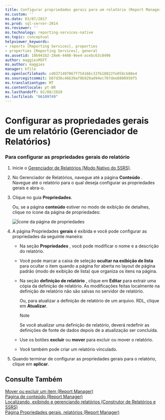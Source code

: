 ```yaml
---
title: Configurar propriedades gerais para um relatório (Report Manager) | Microsoft Docs
ms.custom: ''
ms.date: 03/07/2017
ms.prod: sql-server-2014
ms.reviewer: ''
ms.technology: reporting-services-native
ms.topic: conceptual
helpviewer_keywords:
- reports [Reporting Services], properties
- properties [Reporting Services], general
ms.assetid: 10b941b2-28e6-4408-9ee4-acebc63c8496
author: maggiesMSFT
ms.author: maggies
manager: kfile
ms.openlocfilehash: cd0371497067f754166c33fb18022fe058cb88e4
ms.sourcegitcommit: b87d36c46b39af8b929ad94ec707dee8800950f5
ms.translationtype: MT
ms.contentlocale: pt-BR
ms.lasthandoff: 02/08/2020
ms.locfileid: "66109749"
---
```

# <a name="configure-general-properties-for-a-report-report-manager"></a>Configurar as propriedades gerais de um relatório (Gerenciador de Relatórios)
    
### <a name="to-configure-general-report-properties"></a>Para configurar as propriedades gerais do relatório  
  
1.  Inicie o [Gerenciador de Relatórios &#40;Modo Nativo do SSRS&#41;](../../2014/reporting-services/report-manager-ssrs-native-mode.md).  
  
2.  No Gerenciador de Relatórios, navegue até a página **Conteúdo** . Navegue até o relatório para o qual deseja configurar as propriedades gerais e abra-o.  
  
3.  Clique no guia **Propriedades**.  
  
     Ou, se a página **conteúdo** estiver no modo de exibição de detalhes, clique no ícone da página de propriedades:  
  
     ![Ícone da página de propriedades](media/prop.gif "Ícone da página de propriedades")  
  
4.  A página Propriedades **gerais** é exibida e você pode configurar as propriedades da seguinte maneira:  
  
    -   Na seção **Propriedades** , você pode modificar o nome e a descrição do relatório.  
  
    -   Você pode marcar a caixa de seleção **ocultar na exibição de lista** para ocultar o item quando a página for aberta no layout de página padrão (modo de exibição de lista) que organiza os itens na página.  
  
    -   Na seção **definição de relatório** , clique em **Editar** para extrair uma cópia da definição de relatório. As modificações feitas localmente na definição de relatório não são salvas no servidor de relatório.  
  
         Ou, para atualizar a definição de relatório de um arquivo. RDL, clique em **Atualizar**.  
  
        > [!NOTE]  
        >  Se você atualizar uma definição de relatório, deverá redefinir as definições de fonte de dados depois de a atualização ser concluída.  
  
    -   Use os botões **excluir** ou **mover** para excluir ou mover o relatório.  
  
    -   Você também pode criar um relatório vinculado.  
  
5.  Quando terminar de configurar as propriedades gerais para o relatório, clique em **aplicar**.  
  
## <a name="see-also"></a>Consulte Também  
 [Mover ou excluir um item &#40;Report Manager&#41;](report-server/move-or-delete-an-item-report-manager.md)   
 [Página de conteúdo &#40;Report Manager&#41;](../../2014/reporting-services/contents-page-report-manager.md)   
 [Localizando, exibindo e gerenciando relatórios &#40;Construtor de Relatórios e SSRS&#41;](report-builder/finding-viewing-and-managing-reports-report-builder-and-ssrs.md)   
 [Página Propriedades gerais, relatórios &#40;Report Manager&#41;](../../2014/reporting-services/general-properties-page-reports-report-manager.md)  
  
  

